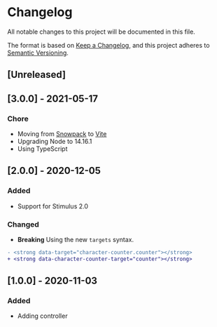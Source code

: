 # Changelog
All notable changes to this project will be documented in this file.

The format is based on [Keep a Changelog](https://keepachangelog.com/en/1.0.0/),
and this project adheres to [Semantic Versioning](https://semver.org/spec/v2.0.0.html).

## [Unreleased]

## [3.0.0] - 2021-05-17

### Chore

- Moving from [Snowpack](https://www.snowpack.dev/) to [Vite](https://github.com/vitejs/vite)
- Upgrading Node to 14.16.1
- Using TypeScript

## [2.0.0] - 2020-12-05

### Added

- Support for Stimulus 2.0

### Changed

- **Breaking** Using the new `targets` syntax.

```diff
- <strong data-target="character-counter.counter"></strong>
+ <strong data-character-counter-target="counter"></strong>
```

## [1.0.0] - 2020-11-03

### Added

- Adding controller
